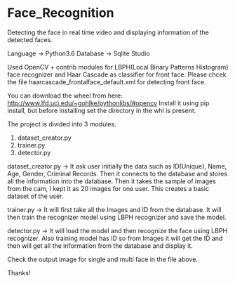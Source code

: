 # Face_Recognition
Detecting the face in real time video and displaying information of the detected faces.

Language -> Python3.6
Database -> Sqlite Studio


Used OpenCV + contrib modules for LBPH(Local Binary Patterns Histogram) face recognizer and Haar Cascade as classifier for front face. Please chcek the file haarcascade_frontalface_default.xml for detecting front face.

You can download the wheel from here: http://www.lfd.uci.edu/~gohlke/pythonlibs/#opencv
Install it using pip install, but before installing set the directory in the whl is present.

The project is divided into 3 modules.
1) dataset_creator.py
2) trainer.py
3) detector.py

dataset_creator.py ->
It ask user initially the data such as ID(Unique), Name, Age, Gender, Criminal Records.
Then it connects to the database and stores all the information into the database.
Then it takes the sample of images from the cam, I kept it as 20 images for one user.
This creates a basic dataset of the user.

trainer.py ->
It will first take all the Images and ID from the database.
It will then train the recognizer model using LBPH recognizer and save the model.

detector.py ->
It will load the model and then recognize the face using LBPH recognizer.
Also training model has ID so from Images it will get the ID and then will get all the information from the database and display it.

Check the output image for single and multi face in the file above.

Thanks!






